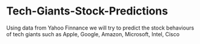 # Tech-Giants-Stock-Predictions
Using data from Yahoo Finnance we will try to predict the stock behaviours of tech giants such as Apple, Google, Amazon, Microsoft, Intel, Cisco
